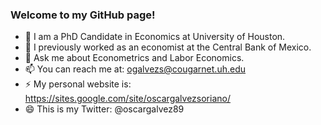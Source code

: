 ### Welcome to my GitHub page!
- 🌱 I am a PhD Candidate in Economics at University of Houston. 
- 🔭 I previously worked as an economist at the Central Bank of Mexico.
- 💬 Ask me about Econometrics and Labor Economics.
- 📫 You can reach me at: ogalvezs@cougarnet.uh.edu
- ⚡ My personal website is: https://sites.google.com/site/oscargalvezsoriano/
- 😄 This is my Twitter: @oscargalvez89
<!--
**galvez-soriano/galvez-soriano** is a ✨ _special_ ✨ repository because its `README.md` (this file) appears on your GitHub profile.

Here are some ideas to get you started:

- 🔭 I’m currently working on ...
- 🌱 I’m currently learning ...
- 👯 I’m looking to collaborate on ...
- 🤔 I’m looking for help with ...
- 💬 Ask me about ...
- 📫 How to reach me: ...
- 😄 Pronouns: ...
- ⚡ Fun fact: ...
-->
